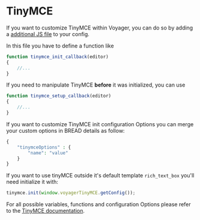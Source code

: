 # TinyMCE

If you want to customize TinyMCE within Voyager, you can do so by adding a [additional JS file](additional-css-js.md) to your config.

In this file you have to define a function like

```javascript
function tinymce_init_callback(editor)
{
    //...
}
```

If you need to manipulate TinyMCE **before** it was initialized, you can use

```javascript
function tinymce_setup_callback(editor)
{
    //...
}
```

If you want to customize TinyMCE init configuration Options you can merge your custom options in BREAD details as follow:

```php
{
    "tinymceOptions" : {
        "name": "value"
    }
}
```

If you want to use tinyMCE outside it's default template `rich_text_box` you'll need initialize it with:

```javascript
tinymce.init(window.voyagerTinyMCE.getConfig());
```

For all possible variables, functions and configuration Options please refer to the [TinyMCE documentation](https://www.tinymce.com/docs/api/tinymce/tinymce.editor/).
